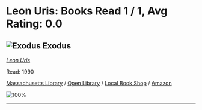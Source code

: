 # Leon Uris:  Books Read 1 / 1, Avg Rating: 0.0 

## ![Exodus](https://covers.openlibrary.org/b/isbn/9780553241549-L.jpg) Exodus
*[Leon Uris](../authors/LeonUris)*

Read: 1990

[Massachusetts Library](https://library.minlib.net/search/i=9780553241549) / [Open Library](https://openlibrary.org/isbn/9780553241549) / [Local Book Shop](https://bookshop.org/book/9780553241549) / [Amazon](https://amazon.com/dp/0553258478)

![100%](https://geps.dev/progress/100) 



---
